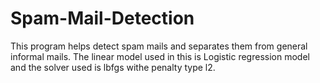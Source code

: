 # Spam-Mail-Detection
This program helps detect spam mails and separates them from general informal mails. The linear model used in this is Logistic regression model and the solver used is lbfgs withe penalty type l2.
